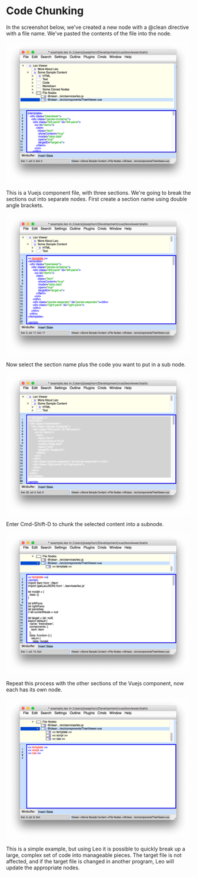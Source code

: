# Code Chunking

In the screenshot below, we've created a new node with a @clean directive with a file name. 
We've pasted the contents of the file into the node.

<img width="500" src="leo4.png" alt="ScreenShot">

This is a Vuejs component file, with three sections. We're going to break the 
sections out into separate nodes. First create a section name using double angle brackets.

<img width="500" src="leo5.png" alt="ScreenShot">

Now select the section name plus the code you want to put in a sub node.

<img width="500" src="leo6.png" alt="ScreenShot">

Enter Cmd-Shift-D to chunk the selected content into a subnode.

<img width="500" src="leo7.png" alt="ScreenShot">

Repeat this process with the other sections of the Vuejs component, now each has its own node. 

<img width="500" src="leo8.png" alt="ScreenShot">

This is a simple example, but using Leo it is possible to quickly break up a large,
complex set of code into manageable pieces. The target file is not affected,
and if the target file is changed in another program, Leo will update the appropriate nodes.
